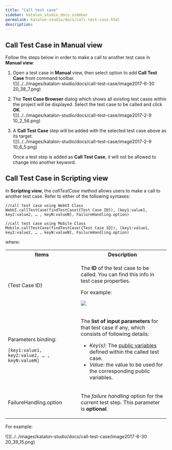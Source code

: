 ```yaml
---
title: "Call test case" 
sidebar: katalon_studio_docs_sidebar
permalink: katalon-studio/docs/call-test-case.html 
description: 
---
```

Call Test Case in Manual view
-----------------------------

Follow the steps below in order to make a call to another test case in **Manual view**:

1.  Open a test case in **Manual** view, then select option to add **Call Test Case** from command toolbar.  
    ![](../../images/katalon-studio/docs/call-test-case/image2017-6-30 20_38_7.png)  
      
    
2.  The **Test Case Browser** dialog which shows all existing test cases within the project will be displayed. Select the test case to be called and click **OK**.  
    ![](../../images/katalon-studio/docs/call-test-case/image2017-2-9 10_2_56.png)  
      
    
3.  A **Call Test Case** step will be added with the selected test case above as its target.   
    ![](../../images/katalon-studio/docs/call-test-case/image2017-2-9 10_6_5.png)
    
    Once a test step is added as **Call Test Case**, it will not be allowed to change into another keyword.
    

Call Test Case in Scripting view
--------------------------------

In **Scripting view**, the _callTestCase_ method allows users to make a call to another test case. Refer to either of the following syntaxes:

```
//call test case using WebUI Class
WebUI.callTestCase(findTestCase({Test Case ID}), [key1:value1, key2:value2, … , keyN:valueN], FailureHandling.option)
 
//call test case using Mobile Class
Mobile.callTestCase(findTestCase({Test Case ID}), [key1:value1, key2:value2, … , keyN:valueN], FailureHandling.option)
```

where:

<table class="" style="table-layout: fixed;"><colgroup class="" style=""><col class="" style=""><col class="" style=""></colgroup><tbody class="" style=""><tr class="" style=""><th class="" style="">Items</th><th class="" style="">Description</th></tr><tr class="" style=""><td class="" style="">{Test Case ID}</td><td class="" style=""><div class="" style=""><p class="" style="">The&nbsp;<strong class="" style="">ID</strong>&nbsp;of the test case to be called. You can find this info in test case properties.</p><p class="" style="">For example:</p><p class="" style=""><span class="" style=""><img class="" src="../../images/katalon-studio/docs/call-test-case/image2017-2-24 14_16_26.png" data-image-src="/download/attachments/786602/image2017-2-24%2014%3A16%3A26.png?version=1&amp;modificationDate=1487920587000&amp;api=v2" data-unresolved-comment-count="0" data-linked-resource-id="5113100" data-linked-resource-version="1" data-linked-resource-type="attachment" data-linked-resource-default-alias="image2017-2-24 14:16:26.png" data-base-url="https://docs.katalon.com" data-linked-resource-content-type="image/png" data-linked-resource-container-id="786602" data-linked-resource-container-version="1" style=""></span></p></div></td></tr><tr class="" style=""><td class="" style=""><p class="" style="">Parameters binding:</p><pre class="" style=""><code class="" style="">[key1:value1, key2:value2, … , keyN:valueN]</code></pre></td><td class="" style=""><p class="" style=""><span class="" style="">The&nbsp;<strong class="" style="">list of input parameters</strong>&nbsp;for that test case if any, which consists of following details:</span></p><ul class="" style=""><li class="" style=""><em class="" style="">Key(s)</em>: The <a href="https://docs.katalon.com/display/KD/Variable+Types#VariableTypes-Publicvariables" rel="nofollow" class="" style="">public variables</a> defined within the called test case.</li><li class="" style=""><em class="" style="">Value</em>: the value to be used for the corresponding public variables.</li></ul></td></tr><tr class="" style=""><td class="" style="">FailureHandling.option</td><td class="" style=""><p class="" style="">The <em class="" style="">failure handling</em> option for the current test step. This parameter is <strong class="" style="">optional</strong>.</p></td></tr></tbody></table>

For example:

![](../../images/katalon-studio/docs/call-test-case/image2017-6-30 20_39_15.png)